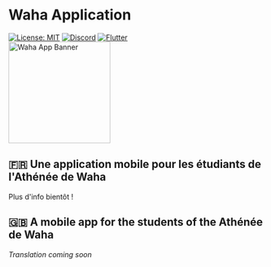 # Waha Application
[![License: MIT](https://img.shields.io/badge/License-MIT-green.svg)](https://wylarel.com/mit/)
[![Discord](https://img.shields.io/badge/Chat-Discord-blue)](https://discord.gg/7qvmeh2)
[![Flutter](https://img.shields.io/badge/Made%20with-Flutter-orange)](https://flutter.dev/)
<br>
<img src="https://wahadl.web.app/ressources/img/repoheader.png" alt="Waha App Banner" width="200px">

## <span>&#x1F1EB;&#x1F1F7;</span> Une application mobile pour les étudiants de l'Athénée de Waha
Plus d'info bientôt !

## <span>&#x1F1EC;&#x1F1E7;</span> A mobile app for the students of the Athénée de Waha
*Translation coming soon*
